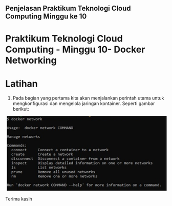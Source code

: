 
## Penjelasan Praktikum Teknologi Cloud Computing Minggu ke 10

# Praktikum Teknologi Cloud Computing - Minggu 10- Docker Networking

# Latihan

1. Pada bagian yang pertama kita akan menjalankan perintah utama untuk mengkonfigurasi dan mengelola jaringan kontainer. Seperti gambar berikut:

![](img/img1.jpg)

Terima kasih